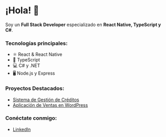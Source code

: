# ¡Hola! 👋
Soy un **Full Stack Developer** especializado en **React Native, TypeScript y C#**.

### Tecnologías principales:
- ⚛️ React & React Native
- 📱 TypeScript
- 💻 C# y .NET
- 🖥️ Node.js y Express

### Proyectos Destacados:
- [Sistema de Gestión de Créditos](enlace_al_repo)
- [Aplicación de Ventas en WordPress](enlace_al_repo)

### Conéctate conmigo:
- [LinkedIn](https://www.linkedin.com/in/tu-perfil)
